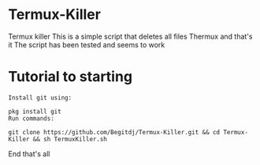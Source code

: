 # Termux-Killer
Termux killer This is a simple script that deletes all files Thermux and that's it
The script has been tested and seems to work 
# Tutorial to starting
```
Install git using:

pkg install git
Run commands:

git clone https://github.com/Begitdj/Termux-Killer.git && cd Termux-Killer && sh TermuxKiller.sh
```
End that's all 
